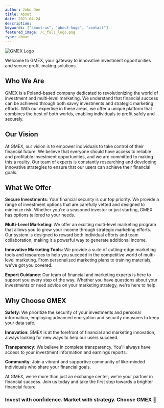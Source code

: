 ```yaml
---
author: John Doe
title: About
date: 2021-04-24
description:
keywords: ["about-us", "about-hugo", "contact"]
featured_image: /C_full_logo.png
type: about
---
```

![GMEX Logo](/C_full_logo.png)

Welcome to GMEX, your gateway to innovative investment opportunities and secure profit-making solutions.

## Who We Are

GMEX is a Poland-based company dedicated to revolutionizing the world of investment and multi-level marketing. We understand that financial success can be achieved through both savvy investments and strategic marketing efforts. With our expertise in these areas, we offer a unique platform that combines the best of both worlds, enabling individuals to profit safely and securely.

## Our Vision

At GMEX, our vision is to empower individuals to take control of their financial future. We believe that everyone should have access to reliable and profitable investment opportunities, and we are committed to making this a reality. Our team of experts is constantly researching and developing innovative strategies to ensure that our users can achieve their financial goals.

## What We Offer

**Secure Investments**: Your financial security is our top priority. We provide a range of investment options that are carefully vetted and designed to minimize risk. Whether you're a seasoned investor or just starting, GMEX has options tailored to your needs.

**Multi-Level Marketing**: We offer an exciting multi-level marketing program that allows you to grow your income through strategic marketing efforts. Our system is designed to reward both individual efforts and team collaboration, making it a powerful way to generate additional income.

**Innovative Marketing Tools**: We provide a suite of cutting-edge marketing tools and resources to help you succeed in the competitive world of multi-level marketing. From personalized marketing plans to training materials, we've got you covered.

**Expert Guidance**: Our team of financial and marketing experts is here to support you every step of the way. Whether you have questions about your investments or need advice on your marketing strategy, we're here to help.

## Why Choose GMEX

**Safety**: We prioritize the security of your investments and personal information, employing advanced encryption and security measures to keep your data safe.

**Innovation**: GMEX is at the forefront of financial and marketing innovation, always looking for new ways to help our users succeed.

**Transparency**: We believe in complete transparency. You'll always have access to your investment information and earnings reports.

**Community**: Join a vibrant and supportive community of like-minded individuals who share your financial goals.

At GMEX, we're more than just an exchange center; we're your partner in financial success. Join us today and take the first step towards a brighter financial future.

### Invest with confidence. Market with strategy. Choose GMEX 🚀